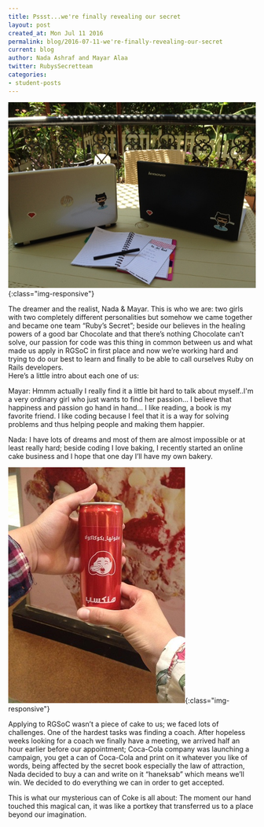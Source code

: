 ```yaml
---
title: Pssst...we're finally revealing our secret
layout: post
created_at: Mon Jul 11 2016
permalink: blog/2016-07-11-we're-finally-revealing-our-secret
current: blog
author: Nada Ashraf and Mayar Alaa
twitter: RubysSecretteam
categories:
- student-posts
---
```


![Ruby's Secret Team](/img/blog/2016/rubyssecret-intro-us.jpg){:class="img-responsive"}

The dreamer and the realist, Nada & Mayar. This is who we are: two girls with two completely different personalities but somehow we came together and became one team “Ruby’s Secret”; beside our believes in the healing powers of a good bar Chocolate and that there’s nothing Chocolate can’t solve, our passion for code was this thing in common between us and what made us apply in RGSoC in first place and now we’re working hard and trying to do our best to learn and finally to be able to call ourselves Ruby on Rails developers.  
Here’s a little intro about each one of us:

Mayar: Hmmm actually I really find it a little bit hard to talk about myself..I'm a very ordinary girl  who just wants to find her passion... I believe that happiness and passion go hand in hand... I like reading, a book is my favorite friend. I like coding because I feel that it is a way for solving problems and thus  helping people and making them happier.  

Nada: I have lots of dreams and most of them are almost impossible or at least really hard; beside coding I love baking, I recently started an online cake business and I hope that one day I’ll have my own bakery.  

![Our mysterious can of coke](/img/blog/2016/rubyssecret-intro-canofcoke.jpg){:class="img-responsive"}

Applying to RGSoC wasn’t a piece of cake to us; we faced lots of challenges. One of the hardest tasks was finding a coach. After hopeless weeks looking for a coach we finally have a meeting, we arrived half an hour earlier before our appointment; Coca-Cola company was launching a campaign, you get a can of Coca-Cola and print on it whatever you like of words, being affected by the secret book especially the law of attraction, Nada decided to buy a can and write on it “haneksab” which means we’ll win. We decided to do everything we can in order to get accepted.  

This is what our mysterious can of Coke is all about: The moment our hand touched this magical can, it was like a portkey that transferred us to a place beyond our imagination.



